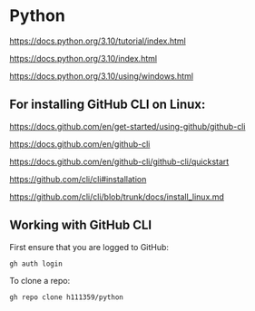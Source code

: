 # Python

https://docs.python.org/3.10/tutorial/index.html

https://docs.python.org/3.10/index.html

https://docs.python.org/3.10/using/windows.html



## For installing GitHub CLI on Linux:

https://docs.github.com/en/get-started/using-github/github-cli

https://docs.github.com/en/github-cli

https://docs.github.com/en/github-cli/github-cli/quickstart

https://github.com/cli/cli#installation

https://github.com/cli/cli/blob/trunk/docs/install_linux.md


## Working with GitHub CLI
First ensure that you are logged to GitHub:

    gh auth login


To clone a repo:

    gh repo clone h111359/python



